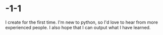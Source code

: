 # -1-1
I create for the first time.
I'm new to python, so I'd love to hear from more experienced people. I also hope that I can output what I have learned.
